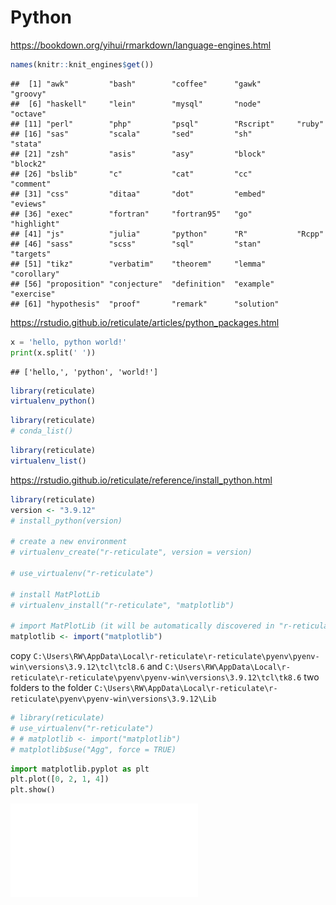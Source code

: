 # Python

https://bookdown.org/yihui/rmarkdown/language-engines.html


```r
names(knitr::knit_engines$get())
```

```
##  [1] "awk"         "bash"        "coffee"      "gawk"        "groovy"     
##  [6] "haskell"     "lein"        "mysql"       "node"        "octave"     
## [11] "perl"        "php"         "psql"        "Rscript"     "ruby"       
## [16] "sas"         "scala"       "sed"         "sh"          "stata"      
## [21] "zsh"         "asis"        "asy"         "block"       "block2"     
## [26] "bslib"       "c"           "cat"         "cc"          "comment"    
## [31] "css"         "ditaa"       "dot"         "embed"       "eviews"     
## [36] "exec"        "fortran"     "fortran95"   "go"          "highlight"  
## [41] "js"          "julia"       "python"      "R"           "Rcpp"       
## [46] "sass"        "scss"        "sql"         "stan"        "targets"    
## [51] "tikz"        "verbatim"    "theorem"     "lemma"       "corollary"  
## [56] "proposition" "conjecture"  "definition"  "example"     "exercise"   
## [61] "hypothesis"  "proof"       "remark"      "solution"
```
https://rstudio.github.io/reticulate/articles/python_packages.html


```python
x = 'hello, python world!'
print(x.split(' '))
```

```
## ['hello,', 'python', 'world!']
```


```r
library(reticulate)
virtualenv_python()
```


```r
library(reticulate)
# conda_list()
```


```r
library(reticulate)
virtualenv_list()
```

https://rstudio.github.io/reticulate/reference/install_python.html


```r
library(reticulate)
version <- "3.9.12"
# install_python(version)

# create a new environment
# virtualenv_create("r-reticulate", version = version)

# use_virtualenv("r-reticulate")

# install MatPlotLib
# virtualenv_install("r-reticulate", "matplotlib")

# import MatPlotLib (it will be automatically discovered in "r-reticulate")
matplotlib <- import("matplotlib")
```

copy `C:\Users\RW\AppData\Local\r-reticulate\r-reticulate\pyenv\pyenv-win\versions\3.9.12\tcl\tcl8.6` and `C:\Users\RW\AppData\Local\r-reticulate\r-reticulate\pyenv\pyenv-win\versions\3.9.12\tcl\tk8.6` two folders to the folder `C:\Users\RW\AppData\Local\r-reticulate\r-reticulate\pyenv\pyenv-win\versions\3.9.12\Lib`


```r
# library(reticulate)
# use_virtualenv("r-reticulate")
# # matplotlib <- import("matplotlib")
# matplotlib$use("Agg", force = TRUE)
```


```python
import matplotlib.pyplot as plt
plt.plot([0, 2, 1, 4])
plt.show()
```

![](202401292317-Python_files/figure-latex/unnamed-chunk-8-1.pdf)<!-- --> 
